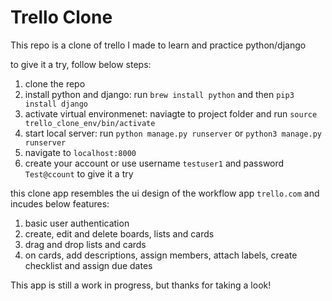# Trello Clone

This repo is a clone of trello I made to learn and practice python/django

to give it a try, follow below steps:

1. clone the repo
2. install python and django: run `brew install python` and then `pip3 install django`
3. activate virtual environmenet: naviagte to project folder and run `source trello_clone_env/bin/activate`
4. start local server: run `python manage.py runserver` or `python3 manage.py runserver`
5. navigate to `localhost:8000` 
6. create your account or use username `testuser1` and password `Test@ccount` to give it a try


this clone app resembles the ui design of the workflow app `trello.com` and incudes below features:
1. basic user authentication 
2. create, edit and delete boards, lists and cards
3. drag and drop lists and cards
4. on cards, add descriptions, assign members, attach labels, create checklist and assign due dates

This app is still a work in progress, but thanks for taking a look!